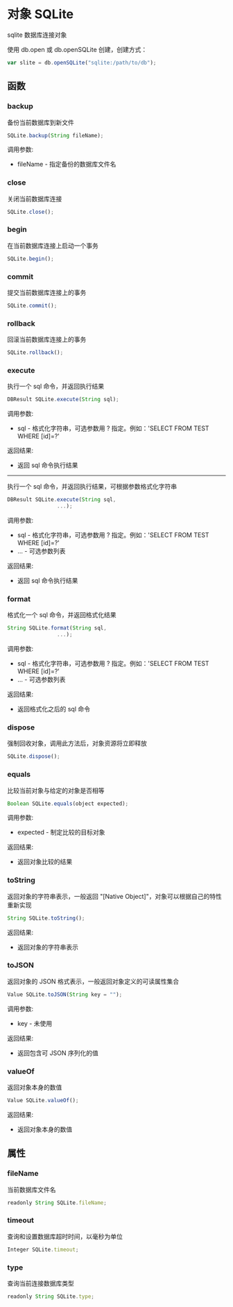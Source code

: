 # 对象 SQLite
sqlite 数据库连接对象

使用 db.open 或 db.openSQLite 创建，创建方式：
```JavaScript
var slite = db.openSQLite("sqlite:/path/to/db");
```
## 函数
        
### backup
备份当前数据库到新文件
```JavaScript
SQLite.backup(String fileName);
```

调用参数:
* fileName - 指定备份的数据库文件名

### close
关闭当前数据库连接
```JavaScript
SQLite.close();
```

### begin
在当前数据库连接上启动一个事务
```JavaScript
SQLite.begin();
```

### commit
提交当前数据库连接上的事务
```JavaScript
SQLite.commit();
```

### rollback
回滚当前数据库连接上的事务
```JavaScript
SQLite.rollback();
```

### execute
执行一个 sql 命令，并返回执行结果
```JavaScript
DBResult SQLite.execute(String sql);
```

调用参数:
* sql - 格式化字符串，可选参数用 ? 指定。例如：&#39;SELECT FROM TEST WHERE [id]=?&#39;

返回结果:
* 返回 sql 命令执行结果

--------------------------
执行一个 sql 命令，并返回执行结果，可根据参数格式化字符串
```JavaScript
DBResult SQLite.execute(String sql,
                ...);
```

调用参数:
* sql - 格式化字符串，可选参数用 ? 指定。例如：&#39;SELECT FROM TEST WHERE [id]=?&#39;
* ... - 可选参数列表

返回结果:
* 返回 sql 命令执行结果

### format
格式化一个 sql 命令，并返回格式化结果
```JavaScript
String SQLite.format(String sql,
                ...);
```

调用参数:
* sql - 格式化字符串，可选参数用 ? 指定。例如：&#39;SELECT FROM TEST WHERE [id]=?&#39;
* ... - 可选参数列表

返回结果:
* 返回格式化之后的 sql 命令

### dispose
强制回收对象，调用此方法后，对象资源将立即释放
```JavaScript
SQLite.dispose();
```

### equals
比较当前对象与给定的对象是否相等
```JavaScript
Boolean SQLite.equals(object expected);
```

调用参数:
* expected - 制定比较的目标对象

返回结果:
* 返回对象比较的结果

### toString
返回对象的字符串表示，一般返回 &#34;[Native Object]&#34;，对象可以根据自己的特性重新实现
```JavaScript
String SQLite.toString();
```

返回结果:
* 返回对象的字符串表示

### toJSON
返回对象的 JSON 格式表示，一般返回对象定义的可读属性集合
```JavaScript
Value SQLite.toJSON(String key = "");
```

调用参数:
* key - 未使用

返回结果:
* 返回包含可 JSON 序列化的值

### valueOf
返回对象本身的数值
```JavaScript
Value SQLite.valueOf();
```

返回结果:
* 返回对象本身的数值

## 属性
        
### fileName
当前数据库文件名
```JavaScript
readonly String SQLite.fileName;
```

### timeout
查询和设置数据库超时时间，以毫秒为单位
```JavaScript
Integer SQLite.timeout;
```

### type
查询当前连接数据库类型
```JavaScript
readonly String SQLite.type;
```

